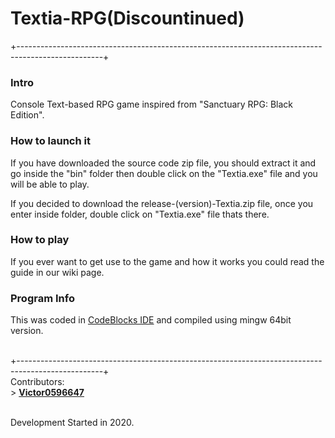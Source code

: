 # Textia-RPG(Discountinued)
+---------------------------------------------------------------------------------------------------+
### Intro
Console Text-based RPG game inspired from "Sanctuary RPG: Black Edition".<br>

### How to launch it
If you have downloaded the source code zip file, you should extract it and<br> go inside the "bin" folder then double click on the "Textia.exe" file and you<br> will be able to play.

If you decided to download the release-(version)-Textia.zip file, once you<br> enter inside folder, double click on "Textia.exe" file thats there. 

### How to play
If you ever want to get use to the game and how it works you could read the guide in our wiki page.

### Program Info
This was coded in [CodeBlocks IDE](https://www.codeblocks.org) and compiled using mingw 64bit version.

<br>
+---------------------------------------------------------------------------------------------------+
<br>
Contributors:<br>
> <strong><a href = "https://github.com/Victor0596647/" >Victor0596647</a></strong><br>
<br>

Development Started in 2020.
